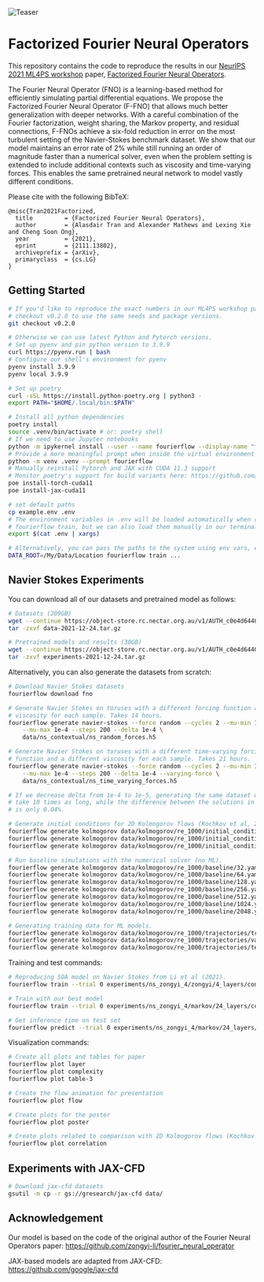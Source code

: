 ![Teaser](https://raw.githubusercontent.com/alasdairtran/fourierflow/main/figures/poster.png)

# Factorized Fourier Neural Operators

This repository contains the code to reproduce the results in our [NeurIPS 2021
ML4PS workshop](https://ml4physicalsciences.github.io/2021/) paper, [Factorized
Fourier Neural Operators](https://arxiv.org/abs/2111.13802).

The Fourier Neural Operator (FNO) is a learning-based method for efficiently
simulating partial differential equations. We propose the Factorized Fourier
Neural Operator (F-FNO) that allows much better generalization with deeper
networks. With a careful combination of the Fourier factorization, weight
sharing, the Markov property, and residual connections, F-FNOs achieve a
six-fold reduction in error on the most turbulent setting of the Navier-Stokes
benchmark dataset. We show that our model maintains an error rate of 2% while
still running an order of magnitude faster than a numerical solver, even when
the problem setting is extended to include additional contexts such as
viscosity and time-varying forces. This enables the same pretrained neural
network to model vastly different conditions.

Please cite with the following BibTeX:

```raw
@misc{Tran2021Factorized,
  title         = {Factorized Fourier Neural Operators},
  author        = {Alasdair Tran and Alexander Mathews and Lexing Xie and Cheng Soon Ong},
  year          = {2021},
  eprint        = {2111.13802},
  archiveprefix = {arXiv},
  primaryclass  = {cs.LG}
}
```

## Getting Started

```sh
# If you'd like to reproduce the exact numbers in our ML4PS workshop paper,
# checkout v0.2.0 to use the same seeds and package versions.
git checkout v0.2.0

# Otherwise we can use latest Python and Pytorch versions.
# Set up pyenv and pin python version to 3.9.9
curl https://pyenv.run | bash
# Configure our shell's environment for pyenv
pyenv install 3.9.9
pyenv local 3.9.9

# Set up poetry
curl -sSL https://install.python-poetry.org | python3 -
export PATH="$HOME/.local/bin:$PATH"

# Install all python dependencies
poetry install
source .venv/bin/activate # or: poetry shell
# If we need to use Jupyter notebooks
python -m ipykernel install --user --name fourierflow --display-name "fourierflow"
# Provide a more meaningful prompt when inside the virtual environment
python -m venv .venv --prompt fourierflow
# Manually reinstall Pytorch and JAX with CUDA 11.3 support
# Monitor poetry's support for build variants here: https://github.com/python-poetry/poetry/issues/2613
poe install-torch-cuda11
poe install-jax-cuda11

# set default paths
cp example.env .env
# The environment variables in .env will be loaded automatically when running
# fourierflow train, but we can also load them manually in our terminal
export $(cat .env | xargs)

# Alternatively, you can pass the paths to the system using env vars, e.g.
DATA_ROOT=/My/Data/Location fourierflow train ...
```

## Navier Stokes Experiments

You can download all of our datasets and pretrained model as follows:

```sh
# Datasets (209GB)
wget --continue https://object-store.rc.nectar.org.au/v1/AUTH_c0e4d64401cf433fb0260d211c3f23f8/fourierflow/data-2021-12-24.tar.gz
tar -zxvf data-2021-12-24.tar.gz

# Pretrained models and results (30GB)
wget --continue https://object-store.rc.nectar.org.au/v1/AUTH_c0e4d64401cf433fb0260d211c3f23f8/fourierflow/experiments-2021-12-24.tar.gz
tar -zxvf experiments-2021-12-24.tar.gz
```

Alternatively, you can also generate the datasets from scratch:

```sh
# Download Navier Stokes datasets
fourierflow download fno

# Generate Navier Stokes on toruses with a different forcing function and
# viscosity for each sample. Takes 14 hours.
fourierflow generate navier-stokes --force random --cycles 2 --mu-min 1e-5 \
    --mu-max 1e-4 --steps 200 --delta 1e-4 \
    data/ns_contextual/ns_random_forces.h5

# Generate Navier Stokes on toruses with a different time-varying forcing
# function and a different viscosity for each sample. Takes 21 hours.
fourierflow generate navier-stokes --force random --cycles 2 --mu-min 1e-5 \
    --mu-max 1e-4 --steps 200 --delta 1e-4 --varying-force \
    data/ns_contextual/ns_time_varying_forces.h5

# If we decrease delta from 1e-4 to 1e-5, generating the same dataset would now
# take 10 times as long, while the difference between the solutions in step 20
# is only 0.04%.

# Generate initial conditions for 2D Kolmogorov flows (Kochkov et al, 2021).
fourierflow generate kolmogorov data/kolmogorov/re_1000/initial_conditions/train.yaml # 22 GPU hours
fourierflow generate kolmogorov data/kolmogorov/re_1000/initial_conditions/valid.yaml # 3 GPU hours
fourierflow generate kolmogorov data/kolmogorov/re_1000/initial_conditions/test.yaml # 22 GPU hours

# Run baseline simulations with the numerical solver (no ML).
fourierflow generate kolmogorov data/kolmogorov/re_1000/baseline/32.yaml # 1 GPU min
fourierflow generate kolmogorov data/kolmogorov/re_1000/baseline/64.yaml # 2 GPU mins
fourierflow generate kolmogorov data/kolmogorov/re_1000/baseline/128.yaml # 3 GPU mins
fourierflow generate kolmogorov data/kolmogorov/re_1000/baseline/256.yaml # 6 GPU mins
fourierflow generate kolmogorov data/kolmogorov/re_1000/baseline/512.yaml # 20 GPU mins
fourierflow generate kolmogorov data/kolmogorov/re_1000/baseline/1024.yaml # 2 GPU hours
fourierflow generate kolmogorov data/kolmogorov/re_1000/baseline/2048.yaml # 19 GPU hours

# Generating training data for ML models.
fourierflow generate kolmogorov data/kolmogorov/re_1000/trajectories/train.yaml # 19 GPU hours
fourierflow generate kolmogorov data/kolmogorov/re_1000/trajectories/valid.yaml # 2 GPU hours
fourierflow generate kolmogorov data/kolmogorov/re_1000/trajectories/test.yaml # 19 GPU hours
```

Training and test commands:

```sh
# Reproducing SOA model on Navier Stokes from Li et al (2021).
fourierflow train --trial 0 experiments/ns_zongyi_4/zongyi/4_layers/config.yaml

# Train with our best model
fourierflow train --trial 0 experiments/ns_zongyi_4/markov/24_layers/config.yaml

# Get inference time on test set
fourierflow predict --trial 0 experiments/ns_zongyi_4/markov/24_layers/config.yaml
```

Visualization commands:

```sh
# Create all plots and tables for paper
fourierflow plot layer
fourierflow plot complexity
fourierflow plot table-3

# Create the flow animation for presentation
fourierflow plot flow

# Create plots for the poster
fourierflow plot poster

# Create plots related to comparison with 2D Kolmogorov flows (Kochkov et al, 2021).
fourierflow plot correlation
```

## Experiments with JAX-CFD

```sh
# Download jax-cfd datasets
gsutil -m cp -r gs://gresearch/jax-cfd data/
```

## Acknowledgement

Our model is based on the code of the original author of the Fourier Neural
Operators paper: https://github.com/zongyi-li/fourier_neural_operator

JAX-based models are adapted from JAX-CFD: https://github.com/google/jax-cfd
